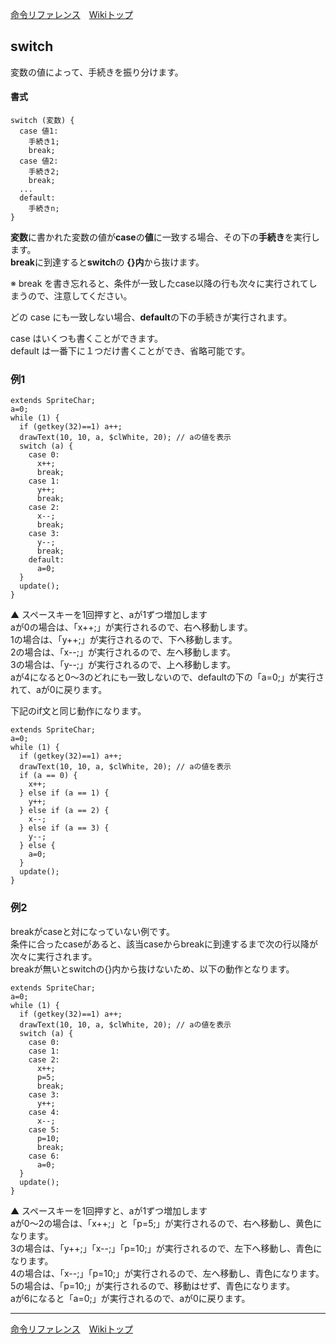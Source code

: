 
[命令リファレンス](./reference)&emsp;[Wikiトップ](./)

<title>命令リファレンス - switch</title>

## switch

変数の値によって、手続きを振り分けます。

#### 書式
```
switch (変数) {
  case 値1:
    手続き1;
    break;
  case 値2:
    手続き2;
    break;
  ...
  default:
    手続きn;
}
```

**変数**に書かれた変数の値が**case**の**値**に一致する場合、その下の**手続き**を実行します。   
**break**に到達すると**switch**の **{}内**から抜けます。

※ break を書き忘れると、条件が一致したcase以降の行も次々に実行されてしまうので、注意してください。

どの case にも一致しない場合、**default**の下の手続きが実行されます。  

case はいくつも書くことができます。  
default は一番下に１つだけ書くことができ、省略可能です。

### 例1
```
extends SpriteChar;
a=0;
while (1) {
  if (getkey(32)==1) a++;
  drawText(10, 10, a, $clWhite, 20); // aの値を表示
  switch (a) {
    case 0:
      x++;
      break;
    case 1:
      y++;
      break;
    case 2:
      x--;
      break;
    case 3:
      y--;
      break;
    default:
      a=0;
  }
  update();
}
```

▲ スペースキーを1回押すと、aが1ずつ増加します  
aが0の場合は、「x++;」が実行されるので、右へ移動します。  
1の場合は、「y++;」が実行されるので、下へ移動します。  
2の場合は、「x--;」が実行されるので、左へ移動します。  
3の場合は、「y--;」が実行されるので、上へ移動します。  
aが4になると0～3のどれにも一致しないので、defaultの下の「a=0;」が実行されて、aが0に戻ります。

下記のif文と同じ動作になります。

```
extends SpriteChar;
a=0;
while (1) {
  if (getkey(32)==1) a++;
  drawText(10, 10, a, $clWhite, 20); // aの値を表示
  if (a == 0) {
    x++;
  } else if (a == 1) {
    y++;
  } else if (a == 2) {
    x--;
  } else if (a == 3) {
    y--;
  } else {
    a=0;
  }
  update();
}
```

### 例2

breakがcaseと対になっていない例です。  
条件に合ったcaseがあると、該当caseからbreakに到達するまで次の行以降が次々に実行されます。  
breakが無いとswitchの{}内から抜けないため、以下の動作となります。  

```
extends SpriteChar;
a=0;
while (1) {
  if (getkey(32)==1) a++;
  drawText(10, 10, a, $clWhite, 20); // aの値を表示
  switch (a) {
    case 0:
    case 1:
    case 2:
      x++;
      p=5;
      break;
    case 3:
      y++;
    case 4:
      x--;
    case 5:
      p=10;
      break;
    case 6:
      a=0;
  }
  update();
}
```

▲ スペースキーを1回押すと、aが1ずつ増加します  
aが0～2の場合は、「x++;」と「p=5;」が実行されるので、右へ移動し、黄色になります。  
3の場合は、「y++;」「x--;」「p=10;」が実行されるので、左下へ移動し、青色になります。  
4の場合は、「x--;」「p=10;」が実行されるので、左へ移動し、青色になります。  
5の場合は、「p=10;」が実行されるので、移動はせず、青色になります。  
aが6になると「a=0;」が実行されるので、aが0に戻ります。


***

[命令リファレンス](./reference)&emsp;[Wikiトップ](./)

